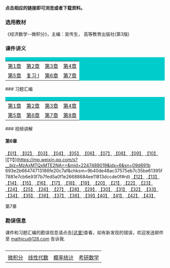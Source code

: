 **点击相应的链接即可浏览或者下载资料。**

### 选用教材

《经济数学--微积分》，主编：吴传生， 高等教育出版社(第3版)

### 课件讲义

<table border="0" cellpadding="1" bgcolor="#00CCCC" width="300">
    <caption ></caption>
    <tr>
	    <td bgcolor="#FFFFFF">
		 <a href='./docs/print_chap1.pdf'>第1章</a>
		</td>
		<td bgcolor="#FFFFFF">
		 <a href='./docs/print_chap2.pdf'>第2章</a>
		</td>
        <td bgcolor="#FFFFFF">
		 <a href='./docs/print_chap3.pdf'>第3章</a>
		</td>
        <td bgcolor="#FFFFFF">
		 <a href='./docs/print_chap4.pdf'>第4章</a>
		</td>
	  </tr>
	  <tr>
	     <td bgcolor="#FFFFFF">
		 <a href='./docs/print_chap5.pdf'>第5章</a>
		</td>
          <td bgcolor="#FFFFFF">
		 <a href='./docs/print_fx1.pdf'>复习 I</a>
		</td>
          <td bgcolor="#FFFFFF">
		 <a href='./docs/print_chap6.pdf'>第6章</a>
		</td>
          <td bgcolor="#FFFFFF">
		 <a href='./docs/print_chap7.pdf'>第7章</a>
		</td>
	  </tr>
   </table>
### 习题汇编 

<table border="0" cellpadding="1" bgcolor="#00CCCC" width="300">
    <caption ></caption>
    <tr>
	    <td bgcolor="#FFFFFF">
		 <a href='./docs/xsim_chap1.pdf'>第1章</a>
		</td>
		<td bgcolor="#FFFFFF">
		 <a href='./docs/xsim_chap2.pdf'>第2章</a>
		</td>
        <td bgcolor="#FFFFFF">
		 <a href='./docs/xsim_chap3.pdf'>第3章</a>
		</td>
        <td bgcolor="#FFFFFF">
		 <a href='./docs/xsim_chap4.pdf'>第4章</a>
		</td>
	  </tr>
	  <tr>
	     <td bgcolor="#FFFFFF">
		 <a href='./docs/xsim_chap5.pdf'>第5章</a>
		</td>
          <td bgcolor="#FFFFFF">
		 <a href='./docs/xsim_chap6.pdf'>第6章</a>
		</td>
          <td bgcolor="#FFFFFF">
		 <a href='./docs/xsim_chap7.pdf'>第7章</a>
		</td>
          <td bgcolor="#FFFFFF">
		 <a href='./docs/xsim_chap8.pdf'>第8章</a>
		</td>
	  </tr>
   </table>
### 视频讲解

#### 第6章

[【01】](http://mp.weixin.qq.com/s?__biz=MzAxMTQxMTE2NA==&mid=2247489021&idx=7&sn=9cd106174dd5733ae459175f345e27f6&chksm=9b40de4eac375758b0fa8f687d273799c4bf581ca58021798b08b6983369c1eca9d7c2f7721a&scene=21#wechat_redirect) [【02】](http://mp.weixin.qq.com/s?__biz=MzAxMTQxMTE2NA==&mid=2247489005&idx=1&sn=e92048247e8fc0eaf2efbc89fcee103e&chksm=9b40de5eac375748ea1641809d46587c40d3223223445db5050158c4a0bbff46236e3ea7050a&scene=21#wechat_redirect) [【03】](http://mp.weixin.qq.com/s?__biz=MzAxMTQxMTE2NA==&mid=2247489021&idx=6&sn=a0e25651daee94b506627ead4f4317bc&chksm=9b40de4eac3757587852d04af882462a82107705b845b3d747fa0ca04d4ef0195b5411a9ebab&scene=21#wechat_redirect) [【04】](http://mp.weixin.qq.com/s?__biz=MzAxMTQxMTE2NA==&mid=2247489021&idx=5&sn=476c4a2bbc6ff3e20179c249dc1f72c8&chksm=9b40de4eac375758e663f7c87a30cf707a8302223ced7d3fb2e957f8b872d5a0f01b71366b3e&scene=21#wechat_redirect) [【05】](http://mp.weixin.qq.com/s?__biz=MzAxMTQxMTE2NA==&mid=2247489021&idx=4&sn=c1e1adf799d50dc31e6ede3a1ddd7587&chksm=9b40de4eac3757587902a150f77a79b7755e93416e01389455b6b5275419c6a85fec925ae027&scene=21#wechat_redirect) [【06】](http://mp.weixin.qq.com/s?__biz=MzAxMTQxMTE2NA==&mid=2247489021&idx=3&sn=9f36a07d2e20b02f651a7e27e5659e2a&chksm=9b40de4eac375758bf07c045c1fd81e859dd4f3f3ea3e69a6f693bd67db8c621276ce9e000bd&scene=21#wechat_redirect) [【07】](http://mp.weixin.qq.com/s?__biz=MzAxMTQxMTE2NA==&mid=2247489021&idx=2&sn=713e06f743918e675aed7f2455b16858&chksm=9b40de4eac375758d796e02e4b7c7720134fe02e181a674c1472fc653fc3be269857a7ea3908&scene=21#wechat_redirect) [【08】](http://mp.weixin.qq.com/s?__biz=MzAxMTQxMTE2NA==&mid=2247489019&idx=8&sn=3d013cbd43f3b306c33ea5decebc70fb&chksm=9b40de48ac37575e5d87889d9ffa38da9e6dd33a7cb1b6eb1678a5868affea0001fbc69a6a90&scene=21#wechat_redirect) [【09】](http://mp.weixin.qq.com/s?__biz=MzAxMTQxMTE2NA==&mid=2247489021&idx=1&sn=c0c7696ca40c7325d4682d78f5bc2faf&chksm=9b40de4eac37575820486d33e4cda8cd16be8212a9cf5c792bb9e25a89b85abb037fc9349ae2&scene=21#wechat_redirect) [【10】](http://mp.weixin.qq.com/s?__biz=MzAxMTQxMTE2NA==&mid=2247489019&idx=7&sn=a04702f251b3d20a2070d9d4e7969050&chksm=9b40de48ac37575e3a853da20a60b2e9091a631f4fb5423a91d44e33cb8e114b26bd75d54f50&scene=21#wechat_redirect)[【11】](https://mp.weixin.qq.com/s?__biz=MzAxMTQxMTE2NA==&mid=2247489019&idx=6&sn=09d691b 693e2b66474713186fe20c7af&chksm=9b40de48ac37575eb7c35be61395f7881e7cb6e93f7b7fed5a0f1e26688684ee11813dccde0f#rd) [【12】](https://mp.weixin.qq.com/s?__biz=MzAxMTQxMTE2NA==&mid=2247489019&idx=4&sn=d38bb3f31a1f8fc0e94b7f011557012a&chksm=9b40de48ac37575ebce4545de0587edf215f2c572340f87241b587fe9bfbc95013b420ae9f01#rd) [【13】](https://mp.weixin.qq.com/s?__biz=MzAxMTQxMTE2NA==&mid=2247489019&idx=5&sn=e9862dc3f3af9beda2d2c3fac07faa36&chksm=9b40de48ac37575e92bb816958d385925162b4776fe5701a508652956cfcd7e28569c792e83a#rd) [【14】](https://mp.weixin.qq.com/s?__biz=MzAxMTQxMTE2NA==&mid=2247489019&idx=2&sn=c2de253472c259c4edde0124981b541b&chksm=9b40de48ac37575e888670850272f1a46195d5610233b6fd41ae0ef0802e43c2b33d3e55eee4#rd) [【15】](https://mp.weixin.qq.com/s?__biz=MzAxMTQxMTE2NA==&mid=2247489019&idx=3&sn=f1ac04fc9ffb70774b57937080c6bac2&chksm=9b40de48ac37575eac5c06910ffd04d3a538904ffe1d51be87454b940ccc7fe38a064e72bd1a#rd) [【16】](https://mp.weixin.qq.com/s?__biz=MzAxMTQxMTE2NA==&mid=2247489017&idx=8&sn=104c1196dcc3a524413d6a44d969c39d&chksm=9b40de4aac37575cd0cf3cf8cc7b157cd27ed60a9f19d44e56675e41ec013cd476b9acd25600#rd) [【17】](https://mp.weixin.qq.com/s?__biz=MzAxMTQxMTE2NA==&mid=2247489019&idx=1&sn=43629d79da777b9c112389ee84d58a6a&chksm=9b40de48ac37575eb4685399d516515056c762a04de002d2a0b4f5f36149fa3839f0c4e0b39f#rd) [【18】](https://mp.weixin.qq.com/s?__biz=MzAxMTQxMTE2NA==&mid=2247489017&idx=6&sn=01e29e28a7a8dac887eac6909a7b0335&chksm=9b40de4aac37575c3434ca105895261930f9153d52629d9c1b83626160a2616a98baa39b746b#rd) [【19】](https://mp.weixin.qq.com/s?__biz=MzAxMTQxMTE2NA==&mid=2247489017&idx=7&sn=dc77474cb74ed259dcc623fc9058687d&chksm=9b40de4aac37575c6a3a98de5aea6970cc370cc86b80d45213e4f00a0576c3b576c0d82617b5#rd) [【20】](https://mp.weixin.qq.com/s?__biz=MzAxMTQxMTE2NA==&mid=2247489017&idx=5&sn=0f2e8b303197d903f546e26eb267decc&chksm=9b40de4aac37575c33b543cf57c80a0bd9c1aeed0929d2e5bc8b77fe6e9108f14998519e5754#rd) [【21】](https://mp.weixin.qq.com/s?__biz=MzAxMTQxMTE2NA==&mid=2247489017&idx=4&sn=b349f5aae849fea1837f776f5f031414&chksm=9b40de4aac37575cf12e7d9b85c6d1a4f8335d5c8b1b1e0c9b7a23d6b0e8f9b5c0322f0c3238#rd) [【22】](https://mp.weixin.qq.com/s?__biz=MzAxMTQxMTE2NA==&mid=2247489017&idx=3&sn=d53f27b3971e6fdc1fc96f4d16bdab16&chksm=9b40de4aac37575c938daa0e968f3e5a693e66bcd473a8303f76aa4b80927b3c6b3769d0067d#rd) [【23】](https://mp.weixin.qq.com/s?__biz=MzAxMTQxMTE2NA==&mid=2247489011&idx=8&sn=178633cf78d983f071db7118655e9266&chksm=9b40de40ac375756481ed1e969df27ffb4821fe6e0757e5570e6e6a162aca9a8704325585164#rd) [【24】](https://mp.weixin.qq.com/s?__biz=MzAxMTQxMTE2NA==&mid=2247489017&idx=1&sn=67a439e547eb89cfef9a1fc4a376828a&chksm=9b40de4aac37575cd33ae4664ef970c70ad70179e206b2cad7cf7148c7c7a62afe4b1a499634#rd) [【25】](https://mp.weixin.qq.com/s?__biz=MzAxMTQxMTE2NA==&mid=2247489017&idx=2&sn=0a34d7bc9829934aad74ef7c60185e97&chksm=9b40de4aac37575cab8ca317dad74d2dad568d01532561f204cd231ce946ac8776897b3df35b#rd) [【26】](https://mp.weixin.qq.com/s?__biz=MzAxMTQxMTE2NA==&mid=2247489011&idx=7&sn=4cca78854e5e058d9908c1a7e3bfe505&chksm=9b40de40ac3757563a58f9ad3303389661c52bacdd6f19f3e96c481c4fbad2d01a23ae7da484#rd) [【27】](https://mp.weixin.qq.com/s?__biz=MzAxMTQxMTE2NA==&mid=2247489011&idx=5&sn=2345b54dacdf1c6216343af4a53bcd00&chksm=9b40de40ac3757564820cb1654dd22ff7a66f459b2ab7e3737836ee369018ca57849e9218fd4#rd) [【28】](https://mp.weixin.qq.com/s?__biz=MzAxMTQxMTE2NA==&mid=2247489011&idx=6&sn=6511e96e157645819ad47706f635b786&chksm=9b40de40ac375756e09f6d18d2c33bd0647eab4ed7472abef830996d84f2c361a8492ad5c1c9#rd) [【29】](https://mp.weixin.qq.com/s?__biz=MzAxMTQxMTE2NA==&mid=2247489011&idx=3&sn=e20442f05c20299c6c4ea2feed9c9c96&chksm=9b40de40ac375756894cf122ae86c8ddd4582bbdf31c95e0880cc67c32f9e032eb00ea299d62#rd) [【30】](https://mp.weixin.qq.com/s?__biz=MzAxMTQxMTE2NA==&mid=2247489011&idx=4&sn=0744d46159acc2794c0917cfc35e7416&chksm=9b40de40ac3757569ec107733b1a02b14ef14c7f7512fc4899dbad7dbf80858efc4ab33a07b2#rd) [【31】](https://mp.weixin.qq.com/s?__biz=MzAxMTQxMTE2NA==&mid=2247489011&idx=1&sn=972b4e06e420d373a5007153a25fe915&chksm=9b40de40ac375756b5b0703fc572ccf07f7e7f0455efa818bff316cec629f0521f2fac5ee364#rd) [【32】](https://mp.weixin.qq.com/s?__biz=MzAxMTQxMTE2NA==&mid=2247489011&idx=2&sn=6c1d9d88991dab06316f5d6a7b216239&chksm=9b40de40ac3757565238a26b0be3d836b852f0c8c386e4cbac07767b4efac3405b97ca16c99e#rd) [【33】](https://mp.weixin.qq.com/s?__biz=MzAxMTQxMTE2NA==&mid=2247489005&idx=8&sn=053cb232041ea7a8fa981d92d1840af3&chksm=9b40de5eac37574889ca8f2308829d5de70c210f7648d7fd453c4be4627be73490d27ebce08a#rd) [【34】](https://mp.weixin.qq.com/s?__biz=MzAxMTQxMTE2NA==&mid=2247489005&idx=5&sn=0f9344d3a063f28826c3e0db0c147efc&chksm=9b40de5eac37574838a2372afaf8646caaf8f035b2ae553c25deec977dad998c3f4bc7904b82#rd) [【35】](https://mp.weixin.qq.com/s?__biz=MzAxMTQxMTE2NA==&mid=2247489005&idx=6&sn=8ae87a7466d2d58907f2f6676c64f8df&chksm=9b40de5eac37574846f90c080eba97abd3e29dec24b4e5830e709cbb137658329e4e01018dac#rd) [【36】](https://mp.weixin.qq.com/s?__biz=MzAxMTQxMTE2NA==&mid=2247489005&idx=7&sn=569c6a22dbf2cd1ce46e1cac8809d07f&chksm=9b40de5eac375748ddeb320ad5962ceedf2b7619d2d1cbe0055195c270dc5c1ff0054c5e4d49#rd) [【37】](https://mp.weixin.qq.com/s?__biz=MzAxMTQxMTE2NA==&mid=2247489005&idx=2&sn=099a0690a6e92cfa2ac2b92862cc4a6e&chksm=9b40de5eac3757489ab310ff4f1fbed910407c2a9dd446f2bcf4e5396845628255d60f8774d4#rd) [【38】](https://mp.weixin.qq.com/s?__biz=MzAxMTQxMTE2NA==&mid=2247489005&idx=3&sn=b5e04372512cf92055a77f8e23d83e17&chksm=9b40de5eac375748df9d8d0a498a0ee888e2498fba411723695e4c64133e918a4f3487295c51#rd) [【39】](https://mp.weixin.qq.com/s?__biz=MzAxMTQxMTE2NA==&mid=2247489005&idx=4&sn=2da6308f5900c454ea1a0173ee59a038&chksm=9b40de5eac375748d636bfc664ffe490abbc763dcf8926f3df9f8518c446d55fccc0e6139206#rd)[【40】](https://mp.weixin.qq.com/s?__biz=MzAxMTQxMTE2NA==&mid=2247489023&idx=3&sn=d095bb358bb61632d7db71c0fea7b7dd&chksm=9b40de4cac37575af29c8deac0591fb393176a8b3639e7506b974fbc6580dd23caa775fd047f#rd) [【41】](https://mp.weixin.qq.com/s?__biz=MzAxMTQxMTE2NA==&mid=2247489023&idx=2&sn=e09265e2cc8e51d6ac64c3062334ba9c&chksm=9b40de4cac37575aa6d6b4e78dbf76882ec7509dd25e5b94d6367500bf36079836f389fb158e#rd) [【42】](https://mp.weixin.qq.com/s?__biz=MzAxMTQxMTE2NA==&mid=2247489023&idx=1&sn=9f0cb246d8fa651cc4a98ebe8fe3e8a1&chksm=9b40de4cac37575a61f06df0d6049ea262e3db981a6ae132a4180cfba52c36dd6b2ab8708d4c#rd) [【43】](https://mp.weixin.qq.com/s?__biz=MzAxMTQxMTE2NA==&mid=2247489021&idx=8&sn=2c89dd6cae16a9b368f4ee6bfc5ed5ce&chksm=9b40de4eac3757588016fdd33dd5b9564b0ed528f8f60b527971e6f1d8f6892921e884e94d3e#rd)

第7章 





### 勘误信息

课件和习题汇编的勘误信息请点击<a href='../err'>[这里]</a>查看，如有新发现的错误，欢迎发送邮件至 mathicu@126.com 告诉我.

<table border="0" cellpadding="1" width="300">
    <caption ></caption>
    <tr>
	    <td>
		</td>
		<td>
		</td>
        <td>
		</td>
        <td>
		</td>
	  </tr>
	  <tr>
	     <td>
		 <a href='../wjf/index'>微积分</a>
		</td>
          <td>
		 <a href='../xxds/index'>线性代数</a>
		</td>
          <td>
		 <a href='../gltj/index'>概率统计</a>
		</td>
          <td>
		 <a href='../kysx/index'>考研数学</a>
		</td>
	  </tr>
   </table>
